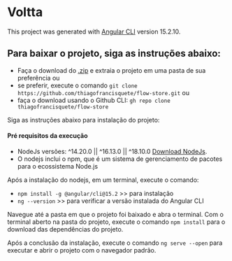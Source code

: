 # Voltta

This project was generated with [Angular CLI](https://github.com/angular/angular-cli) version 15.2.10.

## Para baixar o projeto, siga as instruções abaixo:
- Faça o download do [.zip](https://github.com/thiagofrancisquete/flow-store/archive/refs/heads/master.zip) e extraia o projeto em uma pasta de sua preferência ou 
- se preferir, execute o comando `git clone https://github.com/thiagofrancisquete/flow-store.git` ou 
- faça o download usando o Github CLI: `gh repo clone thiagofrancisquete/flow-store`

Siga as instruções abaixo para instalação do projeto:

#### Pré requisitos da execução
- NodeJs versões: ^14.20.0 || ^16.13.0 || ^18.10.0  [Download NodeJs](https://nodejs.org/).
- O nodejs inclui o npm, que é um sistema de gerenciamento de pacotes para o ecossistema Node.js

Após a instalação do nodejs, em um terminal, execute o comando: 
- `npm install -g @angular/cli@15.2` >> para instalação
- `ng --version` >> para  verificar a versão instalada do Angular CLI 


Navegue até a pasta em que o projeto foi baixado e abra o terminal.
Com o terminal aberto na pasta do projeto, execute o comando `npm install` para o download das dependências do projeto.

Após a conclusão da instalação, execute o comando `ng serve --open` para executar e abrir o projeto com o navegador padrão.